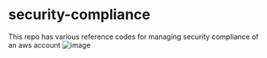 # security-compliance
This repo has various reference codes for managing security compliance of an aws account
![image](https://github.com/vgn-1/security-compliance/assets/109327302/2c8a1e83-61f3-4452-9cd2-3da83e7f27ba)
